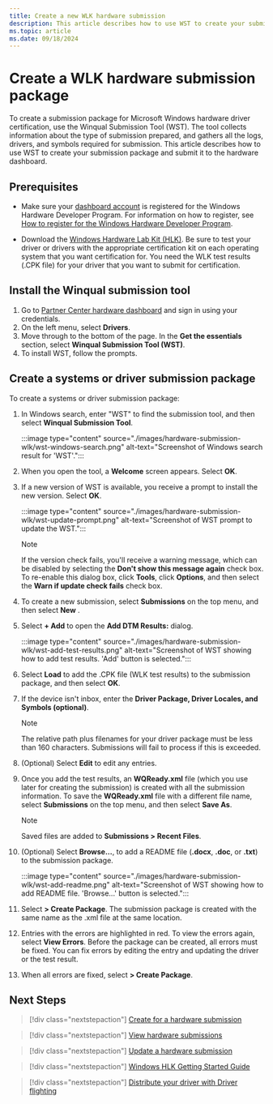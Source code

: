 ```yaml
---
title: Create a new WLK hardware submission
description: This article describes how to use WST to create your submission package and submit it to the hardware dashboard.
ms.topic: article
ms.date: 09/18/2024
---
```


# Create a WLK hardware submission package

To create a submission package for Microsoft Windows hardware driver certification, use the Winqual Submission Tool (WST). The tool collects information about the type of submission prepared, and gathers all the logs, drivers, and symbols required for submission. This article describes how to use WST to create your submission package and submit it to the hardware dashboard.

## Prerequisites

- Make sure your [dashboard account](https://partner.microsoft.com/dashboard) is registered for the Windows Hardware Developer Program. For information on how to register, see [How to register for the Windows Hardware Developer Program](hardware-program-register.md).

- Download the [Windows Hardware Lab Kit (HLK)](/windows-hardware/test/hlk/). Be sure to test your driver or drivers with the appropriate certification kit on each operating system that you want certification for. You need the WLK test results (.CPK file) for your driver that you want to submit for certification.

## Install the Winqual submission tool

1. Go to [Partner Center hardware dashboard](https://partner.microsoft.com/dashboard/hardware/Search) and sign in using your credentials.
1. On the left menu, select **Drivers**.
1. Move through to the bottom of the page. In the **Get the essentials** section, select **Winqual Submission Tool (WST)**.
1. To install WST, follow the prompts.

## Create a systems or driver submission package

To create a systems or driver submission package:

1. In Windows search, enter "WST" to find the submission tool, and then select **Winqual Submission Tool**.

   :::image type="content" source="./images/hardware-submission-wlk/wst-windows-search.png" alt-text="Screenshot of Windows search result for 'WST'.":::

1. When you open the tool, a **Welcome** screen appears. Select **OK**.
1. If a new version of WST is available, you receive a prompt to install the new version. Select **OK**.

   :::image type="content" source="./images/hardware-submission-wlk/wst-update-prompt.png" alt-text="Screenshot of WST prompt to update the WST.":::

   >[!NOTE]
   >If the version check fails, you'll receive a warning message, which can be disabled by selecting the **Don't show this message again** check box. To re-enable this dialog box, click **Tools**, click **Options**, and then select the **Warn if update check fails** check box.

1. To create a new submission, select **Submissions** on the top menu, and then select **New** .
1. Select **+ Add** to open the **Add DTM Results:** dialog.

   :::image type="content" source="./images/hardware-submission-wlk/wst-add-test-results.png" alt-text="Screenshot of WST showing how to add test results. 'Add' button is selected.":::

1. Select **Load** to add the .CPK file (WLK test results) to the submission package, and then select **OK**.
1. If the device isn't inbox, enter the **Driver Package, Driver Locales, and Symbols (optional)**.

   > [!NOTE]
   > The relative path plus filenames for your driver package must be less than 160 characters. Submissions will fail to process if this is exceeded.

1. (Optional) Select **Edit** to edit any entries.
1. Once you add the test results, an **WQReady.xml** file (which you use later for creating the submission) is created with all the submission information. To save the **WQReady.xml** file with a different file name, select **Submissions** on the top menu, and then select **Save As**.

   > [!NOTE]
   > Saved files are added to **Submissions > Recent Files**.

1. (Optional) Select **Browse...**, to add a README file (**.docx**, **.doc**, or **.txt**) to the submission package.

   :::image type="content" source="./images/hardware-submission-wlk/wst-add-readme.png" alt-text="Screenshot of WST showing how to add README file. 'Browse...' button is selected.":::

1. Select **> Create Package**. The submission package is created with the same name as the .xml file at the same location.
1. Entries with the errors are highlighted in red. To view the errors again, select **View Errors**. Before the package can be created, all errors must be fixed. You can fix errors by editing the entry and updating the driver or the test result.
1. When all errors are fixed, select **> Create Package**.

## Next Steps

> [!div class="nextstepaction"]
> [Create for a hardware submission](hardware-submission-create.md)

> [!div class="nextstepaction"]
> [View hardware submissions](hardware-submissions-view.md)

> [!div class="nextstepaction"]
> [Update a hardware submission](hardware-submission-update.md)

> [!div class="nextstepaction"]
> [Windows HLK Getting Started Guide](/windows-hardware/test/hlk/getstarted/windows-hlk-getting-started)

> [!div class="nextstepaction"]
> [Distribute your driver with Driver flighting](driver-flighting.md)
